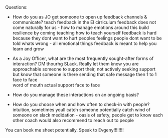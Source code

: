 Questions:

- How do you as JO get someone to open up feedback channels & communicate?
teach feedback in the EI cirriculum
feedback does not come naturally for us - how to manage emotions around this
build resilience by coming
teaching how to teach yourself
feedback is hard because they dont want to hurt peoples feelings
people dont want to be told whats wrong - all emotional things
feedback is meant to help you learn and grow

- As a Joy Officer, what are the most frequently sought-after forms of interaction?
DM thourhg SLack. Really let them know you are approachable
someone to support their, not actively seeking support but know that someone is there
sending that safe message
then 1 to 1 face to face  
word of mouth
actual support face to face

- How do you manage these interactions on an ongoing basis?

- How do you choose when and how often to check-in with people?  
intuition, sometimes youll catch someone
potentially catch wind of someone on slack
medidation - oasis of safety, people get to know each other
coach would also recommend to reach out to people


You can book me sheet potentially.
Speak to Evgeny!!!!!!!!
